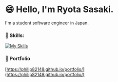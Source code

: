 # :smile: Hello, I'm Ryota Sasaki.

I'm a student software engineer in Japan.

### :seedling: Skills:

[![My Skills](https://skillicons.dev/icons?i=ts,js,nextjs,react,nestjs,prisma,nodejs,docker,cpp,c,java,py,php,jquery,html,css,flutter,kotlin,graphql,mysql,wordpress,gcp,firebase,raspberrypi&perline=8)](https://skillicons.dev)

### :blue_book: Portfolio

[https://philip82148.github.io/portfolio/](https://philip82148.github.io/portfolio/)
